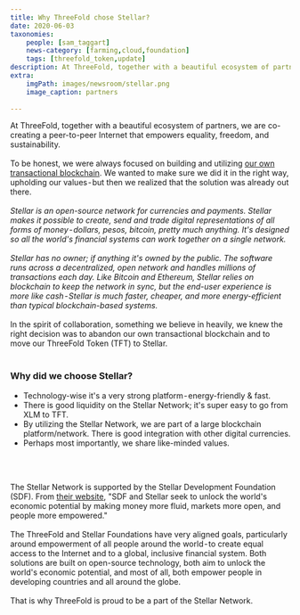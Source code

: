 ```yaml
---
title: Why ThreeFold chose Stellar?
date: 2020-06-03
taxonomies:
    people: [sam_taggart]
    news-category: [farming,cloud,foundation]
    tags: [threefold_token,update]
description: At ThreeFold, together with a beautiful ecosystem of partners, we are co-creating a peer-to-peer Internet that empowers equality, freedom, and sustainability.
extra:
    imgPath: images/newsroom/stellar.png
    image_caption: partners
    
---
```


At ThreeFold, together with a beautiful ecosystem of partners, we are co-creating a peer-to-peer Internet that empowers equality, freedom, and sustainability.
<br/>
<br/>
To be honest, we were always focused on building and utilizing [our own transactional blockchain](https://github.com/threefoldtech/rivine). We wanted to make sure we did it in the right way, upholding our values - but then we realized that the solution was already out there.
<br/>
<br/>
_Stellar is an open-source network for currencies and payments. Stellar makes it possible to create, send and trade digital representations of all forms of money - dollars, pesos, bitcoin, pretty much anything. It's designed so all the world's financial systems can work together on a single network._
<br/>
<br/>
_Stellar has no owner; if anything it's owned by the public. The software runs across a decentralized, open network and handles millions of transactions each day. Like Bitcoin and Ethereum, Stellar relies on blockchain to keep the network in sync, but the end-user experience is more like cash - Stellar is much faster, cheaper, and more energy-efficient than typical blockchain-based systems._
<br/>
<br/>
In the spirit of collaboration, something we believe in heavily, we knew the right decision was to abandon our own transactional blockchain and to move our ThreeFold Token (TFT) to Stellar.
<br/>
<br/>

### Why did we choose Stellar?

* Technology-wise it's a very strong platform - energy-friendly & fast.
* There is good liquidity on the Stellar Network; it's super easy to go from XLM to TFT.
* By utilizing the Stellar Network, we are part of a large blockchain platform/network. There is good integration with other digital currencies.
* Perhaps most importantly, we share like-minded values.
<br/>
<br/>

The Stellar Network is supported by the Stellar Development Foundation (SDF). From [their website](https://www.stellar.org/foundation), "SDF and Stellar seek to unlock the world's economic potential by making money more fluid, markets more open, and people more empowered."
<br/>
<br/>
The ThreeFold and Stellar Foundations have very aligned goals, particularly around empowerment of all people around the world - to create equal access to the Internet and to a global, inclusive financial system. Both solutions are built on open-source technology, both aim to unlock the world's economic potential, and most of all, both empower people in developing countries and all around the globe.
<br/>
<br/>
That is why ThreeFold is proud to be a part of the Stellar Network.
